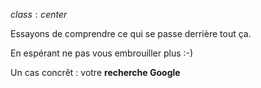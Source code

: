 $class: center$

Essayons de comprendre ce qui se passe derrière tout ça.

En espérant ne pas vous embrouiller plus :-)

Un cas concrêt : votre **recherche Google**
